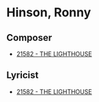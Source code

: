 # Hinson, Ronny 

## Composer

- [21582 - THE LIGHTHOUSE](/hymns/21582.md)

## Lyricist

- [21582 - THE LIGHTHOUSE](/hymns/21582.md)

